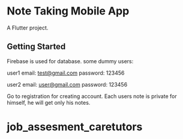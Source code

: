 # Note Taking Mobile App

A Flutter project.

## Getting Started

Firebase is used for database.
some dummy users:

user1
    email: test@gmail.com
    password: 123456

user2
    email: user@gmail.com
    password: 123456

Go to registration for creating account.
Each users note is private for himself, he will get only his notes.


# job_assesment_caretutors
